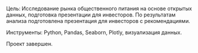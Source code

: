Цель: Исследование рынка общественного питания на основе открытых данных, подготовка презентации для инвесторов. По результатам анализа подготовлена презентация для инвесторов с рекомендациями.

Инструменты: Python, Pandas, Seaborn, Plotly, визуализация данных.

Проект завершен.
